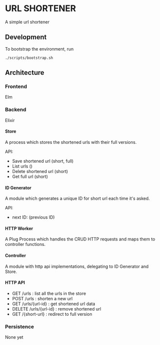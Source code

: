 # URL SHORTENER

A simple url shortener

## Development

To bootstrap the environment, run

    ./scripts/bootstrap.sh


## Architecture

### Frontend

Elm


### Backend

Elixir


#### Store

A process which stores the shortened urls with their full versions.

API:
* Save shortened url (short, full)
* List urls ()
* Delete shortened url (short)
* Get full url (short)


#### ID Generator

A module which generates a unique ID for short url each time it's asked.

API:
* next ID: (previous ID)


#### HTTP Worker

A Plug Process which handles the CRUD HTTP requests and maps them to controller functions.


#### Controller

A module with http api implementations, delegating to ID Generator and Store.


#### HTTP API

* GET /urls : list all the urls in the store
* POST /urls : shorten a new url
* GET /urls/{url-id} : get shortened url data
* DELETE /urls/{url-id} : remove shortened url
* GET /{short-url} : redirect to full version

### Persistence

None yet
